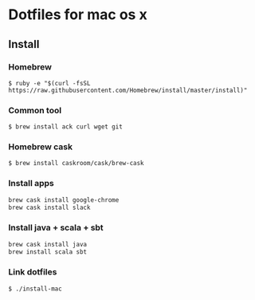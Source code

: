 # Dotfiles for mac os x

## Install

### Homebrew

    $ ruby -e "$(curl -fsSL https://raw.githubusercontent.com/Homebrew/install/master/install)"

### Common tool

    $ brew install ack curl wget git

### Homebrew cask

    $ brew install caskroom/cask/brew-cask

### Install apps

```sh
brew cask install google-chrome
brew cask install slack
```

### Install java + scala + sbt

```sh
brew cask install java
brew install scala sbt
```

### Link dotfiles

    $ ./install-mac

